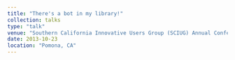 ```yaml
---
title: "There's a bot in my library!"
collection: talks
type: "talk"
venue: "Southern California Innovative Users Group (SCIUG) Annual Conference"
date: 2013-10-23
location: "Pomona, CA"
---
```

